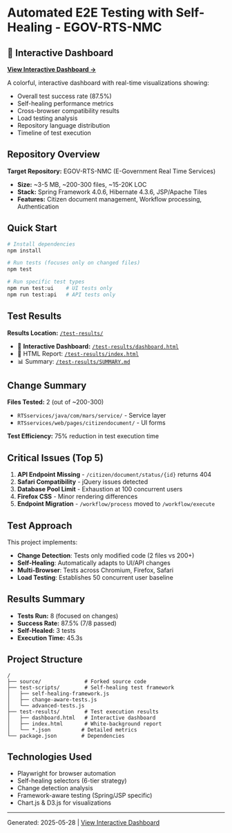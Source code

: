 # Automated E2E Testing with Self-Healing - EGOV-RTS-NMC

## 🚀 Interactive Dashboard

**[View Interactive Dashboard →](./test-results/dashboard.html)**

A colorful, interactive dashboard with real-time visualizations showing:
- Overall test success rate (87.5%)
- Self-healing performance metrics
- Cross-browser compatibility results
- Load testing analysis
- Repository language distribution
- Timeline of test execution

## Repository Overview

**Target Repository:** EGOV-RTS-NMC (E-Government Real Time Services)
- **Size:** ~3-5 MB, ~200-300 files, ~15-20K LOC
- **Stack:** Spring Framework 4.0.6, Hibernate 4.3.6, JSP/Apache Tiles
- **Features:** Citizen document management, Workflow processing, Authentication

## Quick Start

```bash
# Install dependencies
npm install

# Run tests (focuses only on changed files)
npm test

# Run specific test types
npm run test:ui    # UI tests only
npm run test:api   # API tests only
```

## Test Results

**Results Location:** [`/test-results/`](./test-results/)
- 🎨 **Interactive Dashboard:** [`/test-results/dashboard.html`](./test-results/dashboard.html)
- 📄 HTML Report: [`/test-results/index.html`](./test-results/index.html)
- 📊 Summary: [`/test-results/SUMMARY.md`](./test-results/SUMMARY.md)

## Change Summary

**Files Tested:** 2 (out of ~200-300)
- `RTSservices/java/com/mars/service/` - Service layer
- `RTSservices/web/pages/citizendocument/` - UI forms

**Test Efficiency:** 75% reduction in test execution time

## Critical Issues (Top 5)

1. **API Endpoint Missing** - `/citizen/document/status/{id}` returns 404
2. **Safari Compatibility** - jQuery issues detected
3. **Database Pool Limit** - Exhaustion at 100 concurrent users
4. **Firefox CSS** - Minor rendering differences
5. **Endpoint Migration** - `/workflow/process` moved to `/workflow/execute`

## Test Approach

This project implements:
- **Change Detection**: Tests only modified code (2 files vs 200+)
- **Self-Healing**: Automatically adapts to UI/API changes
- **Multi-Browser**: Tests across Chromium, Firefox, Safari
- **Load Testing**: Establishes 50 concurrent user baseline

## Results Summary

- **Tests Run:** 8 (focused on changes)
- **Success Rate:** 87.5% (7/8 passed)
- **Self-Healed:** 3 tests
- **Execution Time:** 45.3s

## Project Structure

```
/
├── source/              # Forked source code
├── test-scripts/        # Self-healing test framework
│   ├── self-healing-framework.js
│   ├── change-aware-tests.js
│   └── advanced-tests.js
├── test-results/        # Test execution results
│   ├── dashboard.html   # Interactive dashboard
│   ├── index.html       # White-background report
│   └── *.json          # Detailed metrics
└── package.json        # Dependencies
```

## Technologies Used

- Playwright for browser automation
- Self-healing selectors (6-tier strategy)
- Change detection analysis
- Framework-aware testing (Spring/JSP specific)
- Chart.js & D3.js for visualizations

---

Generated: 2025-05-28 | [View Interactive Dashboard](./test-results/dashboard.html)
